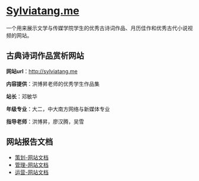 # [Sylviatang.me](http://sylviatang.me)
一个用来展示文学与传媒学院学生的优秀古诗词作品、月历佳作和优秀古代小说视频的网站。
## 古典诗词作品赏析网站
**网站url**：http://sylviatang.me</br>

**内容提供**：洪博昇老师的优秀学生作品集</br>

**站长**：邓敏华</br>

**年级专业**：大二，中大南方网络与新媒体专业</br>

**指导老师**：洪博昇，廖汉腾，吴雪


## 网站报告文档
- [策划-网站文档](策划-网站文档.md)
- [管理-网站文档](管理-网站文档.md)
- [运营-网站文档](运营-网站文档.md)

